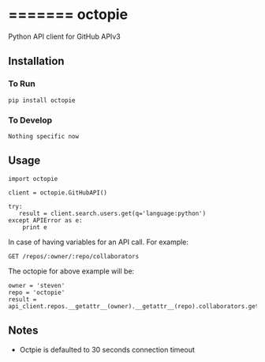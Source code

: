 =======
octopie
=======

Python API client for GitHub APIv3

## Installation

### To Run
    pip install octopie

### To Develop
    Nothing specific now

## Usage
    import octopie

    client = octopie.GitHubAPI()

    try:
       result = client.search.users.get(q='language:python')
    except APIError as e:
        print e

In case of having variables for an API call. For example:

    GET /repos/:owner/:repo/collaborators

The octopie for above example will be:

    owner = 'steven'
    repo = 'octopie'
    result = api_client.repos.__getattr__(owner).__getattr__(repo).collaborators.get()

## Notes

* Octpie is defaulted to 30 seconds connection timeout